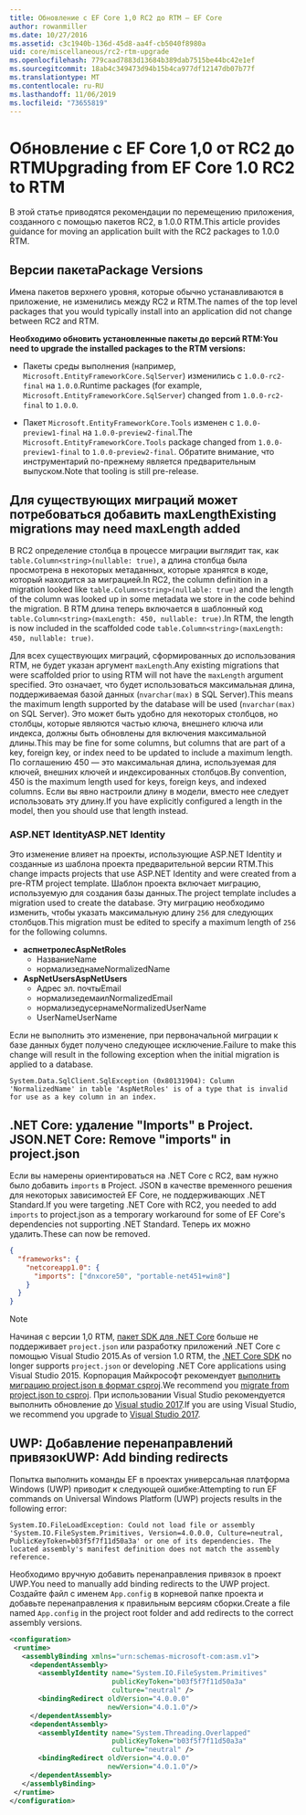 ```yaml
---
title: Обновление с EF Core 1,0 RC2 до RTM — EF Core
author: rowanmiller
ms.date: 10/27/2016
ms.assetid: c3c1940b-136d-45d8-aa4f-cb5040f8980a
uid: core/miscellaneous/rc2-rtm-upgrade
ms.openlocfilehash: 779caad7883d13684b389dab7515be44bc42e1ef
ms.sourcegitcommit: 18ab4c349473d94b15b4ca977df12147db07b77f
ms.translationtype: MT
ms.contentlocale: ru-RU
ms.lasthandoff: 11/06/2019
ms.locfileid: "73655819"
---
```

# <a name="upgrading-from-ef-core-10-rc2-to-rtm"></a><span data-ttu-id="114ea-102">Обновление с EF Core 1,0 от RC2 до RTM</span><span class="sxs-lookup"><span data-stu-id="114ea-102">Upgrading from EF Core 1.0 RC2 to RTM</span></span>

<span data-ttu-id="114ea-103">В этой статье приводятся рекомендации по перемещению приложения, созданного с помощью пакетов RC2, в 1.0.0 RTM.</span><span class="sxs-lookup"><span data-stu-id="114ea-103">This article provides guidance for moving an application built with the RC2 packages to 1.0.0 RTM.</span></span>

## <a name="package-versions"></a><span data-ttu-id="114ea-104">Версии пакета</span><span class="sxs-lookup"><span data-stu-id="114ea-104">Package Versions</span></span>

<span data-ttu-id="114ea-105">Имена пакетов верхнего уровня, которые обычно устанавливаются в приложение, не изменились между RC2 и RTM.</span><span class="sxs-lookup"><span data-stu-id="114ea-105">The names of the top level packages that you would typically install into an application did not change between RC2 and RTM.</span></span>

<span data-ttu-id="114ea-106">**Необходимо обновить установленные пакеты до версий RTM:**</span><span class="sxs-lookup"><span data-stu-id="114ea-106">**You need to upgrade the installed packages to the RTM versions:**</span></span>

* <span data-ttu-id="114ea-107">Пакеты среды выполнения (например, `Microsoft.EntityFrameworkCore.SqlServer`) изменились с `1.0.0-rc2-final` на `1.0.0`.</span><span class="sxs-lookup"><span data-stu-id="114ea-107">Runtime packages (for example, `Microsoft.EntityFrameworkCore.SqlServer`) changed from `1.0.0-rc2-final` to `1.0.0`.</span></span>

* <span data-ttu-id="114ea-108">Пакет `Microsoft.EntityFrameworkCore.Tools` изменен с `1.0.0-preview1-final` на `1.0.0-preview2-final`.</span><span class="sxs-lookup"><span data-stu-id="114ea-108">The `Microsoft.EntityFrameworkCore.Tools` package changed from `1.0.0-preview1-final` to `1.0.0-preview2-final`.</span></span> <span data-ttu-id="114ea-109">Обратите внимание, что инструментарий по-прежнему является предварительным выпуском.</span><span class="sxs-lookup"><span data-stu-id="114ea-109">Note that tooling is still pre-release.</span></span>

## <a name="existing-migrations-may-need-maxlength-added"></a><span data-ttu-id="114ea-110">Для существующих миграций может потребоваться добавить maxLength</span><span class="sxs-lookup"><span data-stu-id="114ea-110">Existing migrations may need maxLength added</span></span>

<span data-ttu-id="114ea-111">В RC2 определение столбца в процессе миграции выглядит так, как `table.Column<string>(nullable: true)`, а длина столбца была просмотрена в некоторых метаданных, которые хранятся в коде, который находится за миграцией.</span><span class="sxs-lookup"><span data-stu-id="114ea-111">In RC2, the column definition in a migration looked like `table.Column<string>(nullable: true)` and the length of the column was looked up in some metadata we store in the code behind the migration.</span></span> <span data-ttu-id="114ea-112">В RTM длина теперь включается в шаблонный код `table.Column<string>(maxLength: 450, nullable: true)`.</span><span class="sxs-lookup"><span data-stu-id="114ea-112">In RTM, the length is now included in the scaffolded code `table.Column<string>(maxLength: 450, nullable: true)`.</span></span>

<span data-ttu-id="114ea-113">Для всех существующих миграций, сформированных до использования RTM, не будет указан аргумент `maxLength`.</span><span class="sxs-lookup"><span data-stu-id="114ea-113">Any existing migrations that were scaffolded prior to using RTM will not have the `maxLength` argument specified.</span></span> <span data-ttu-id="114ea-114">Это означает, что будет использоваться максимальная длина, поддерживаемая базой данных (`nvarchar(max)` в SQL Server).</span><span class="sxs-lookup"><span data-stu-id="114ea-114">This means the maximum length supported by the database will be used (`nvarchar(max)` on SQL Server).</span></span> <span data-ttu-id="114ea-115">Это может быть удобно для некоторых столбцов, но столбцы, которые являются частью ключа, внешнего ключа или индекса, должны быть обновлены для включения максимальной длины.</span><span class="sxs-lookup"><span data-stu-id="114ea-115">This may be fine for some columns, but columns that are part of a key, foreign key, or index need to be updated to include a maximum length.</span></span> <span data-ttu-id="114ea-116">По соглашению 450 — это максимальная длина, используемая для ключей, внешних ключей и индексированных столбцов.</span><span class="sxs-lookup"><span data-stu-id="114ea-116">By convention, 450 is the maximum length used for keys, foreign keys, and indexed columns.</span></span> <span data-ttu-id="114ea-117">Если вы явно настроили длину в модели, вместо нее следует использовать эту длину.</span><span class="sxs-lookup"><span data-stu-id="114ea-117">If you have explicitly configured a length in the model, then you should use that length instead.</span></span>

### <a name="aspnet-identity"></a><span data-ttu-id="114ea-118">ASP.NET Identity</span><span class="sxs-lookup"><span data-stu-id="114ea-118">ASP.NET Identity</span></span>

<span data-ttu-id="114ea-119">Это изменение влияет на проекты, использующие ASP.NET Identity и созданные из шаблона проекта предварительной версии RTM.</span><span class="sxs-lookup"><span data-stu-id="114ea-119">This change impacts projects that use ASP.NET Identity and were created from a pre-RTM project template.</span></span> <span data-ttu-id="114ea-120">Шаблон проекта включает миграцию, используемую для создания базы данных.</span><span class="sxs-lookup"><span data-stu-id="114ea-120">The project template includes a migration used to create the database.</span></span> <span data-ttu-id="114ea-121">Эту миграцию необходимо изменить, чтобы указать максимальную длину `256` для следующих столбцов.</span><span class="sxs-lookup"><span data-stu-id="114ea-121">This migration must be edited to specify a maximum length of `256` for the following columns.</span></span>

* <span data-ttu-id="114ea-122">**аспнетролес**</span><span class="sxs-lookup"><span data-stu-id="114ea-122">**AspNetRoles**</span></span>
  * <span data-ttu-id="114ea-123">Название</span><span class="sxs-lookup"><span data-stu-id="114ea-123">Name</span></span>
  * <span data-ttu-id="114ea-124">нормализеднаме</span><span class="sxs-lookup"><span data-stu-id="114ea-124">NormalizedName</span></span>
* <span data-ttu-id="114ea-125">**AspNetUsers**</span><span class="sxs-lookup"><span data-stu-id="114ea-125">**AspNetUsers**</span></span>
  * <span data-ttu-id="114ea-126">Адрес эл. почты</span><span class="sxs-lookup"><span data-stu-id="114ea-126">Email</span></span>
  * <span data-ttu-id="114ea-127">нормализедемаил</span><span class="sxs-lookup"><span data-stu-id="114ea-127">NormalizedEmail</span></span>
  * <span data-ttu-id="114ea-128">нормализедусернаме</span><span class="sxs-lookup"><span data-stu-id="114ea-128">NormalizedUserName</span></span>
  * <span data-ttu-id="114ea-129">UserName</span><span class="sxs-lookup"><span data-stu-id="114ea-129">UserName</span></span>

<span data-ttu-id="114ea-130">Если не выполнить это изменение, при первоначальной миграции к базе данных будет получено следующее исключение.</span><span class="sxs-lookup"><span data-stu-id="114ea-130">Failure to make this change will result in the following exception when the initial migration is applied to a database.</span></span>

``` Console
System.Data.SqlClient.SqlException (0x80131904): Column 'NormalizedName' in table 'AspNetRoles' is of a type that is invalid for use as a key column in an index.
```

## <a name="net-core-remove-imports-in-projectjson"></a><span data-ttu-id="114ea-131">.NET Core: удаление "Imports" в Project. JSON</span><span class="sxs-lookup"><span data-stu-id="114ea-131">.NET Core: Remove "imports" in project.json</span></span>

<span data-ttu-id="114ea-132">Если вы намерены ориентироваться на .NET Core с RC2, вам нужно было добавить `imports` в Project. JSON в качестве временного решения для некоторых зависимостей EF Core, не поддерживающих .NET Standard.</span><span class="sxs-lookup"><span data-stu-id="114ea-132">If you were targeting .NET Core with RC2, you needed to add `imports` to project.json as a temporary workaround for some of EF Core's dependencies not supporting .NET Standard.</span></span> <span data-ttu-id="114ea-133">Теперь их можно удалить.</span><span class="sxs-lookup"><span data-stu-id="114ea-133">These can now be removed.</span></span>

``` json
{
  "frameworks": {
    "netcoreapp1.0": {
      "imports": ["dnxcore50", "portable-net451+win8"]
    }
  }
}
```

> [!NOTE]  
> <span data-ttu-id="114ea-134">Начиная с версии 1,0 RTM, [пакет SDK для .NET Core](https://www.microsoft.com/net/download/core) больше не поддерживает `project.json` или разработку приложений .NET Core с помощью Visual Studio 2015.</span><span class="sxs-lookup"><span data-stu-id="114ea-134">As of version 1.0 RTM, the [.NET Core SDK](https://www.microsoft.com/net/download/core) no longer supports `project.json` or developing .NET Core applications using Visual Studio 2015.</span></span> <span data-ttu-id="114ea-135">Корпорация Майкрософт рекомендует [выполнить миграцию project.json в формат csproj](https://docs.microsoft.com/dotnet/articles/core/migration/).</span><span class="sxs-lookup"><span data-stu-id="114ea-135">We recommend you [migrate from project.json to csproj](https://docs.microsoft.com/dotnet/articles/core/migration/).</span></span> <span data-ttu-id="114ea-136">При использовании Visual Studio рекомендуется выполнить обновление до [Visual studio 2017](https://www.visualstudio.com/downloads/).</span><span class="sxs-lookup"><span data-stu-id="114ea-136">If you are using Visual Studio, we recommend you upgrade to [Visual Studio 2017](https://www.visualstudio.com/downloads/).</span></span>

## <a name="uwp-add-binding-redirects"></a><span data-ttu-id="114ea-137">UWP: Добавление перенаправлений привязок</span><span class="sxs-lookup"><span data-stu-id="114ea-137">UWP: Add binding redirects</span></span>

<span data-ttu-id="114ea-138">Попытка выполнить команды EF в проектах универсальная платформа Windows (UWP) приводит к следующей ошибке:</span><span class="sxs-lookup"><span data-stu-id="114ea-138">Attempting to run EF commands on Universal Windows Platform (UWP) projects results in the following error:</span></span>

```output
System.IO.FileLoadException: Could not load file or assembly 'System.IO.FileSystem.Primitives, Version=4.0.0.0, Culture=neutral, PublicKeyToken=b03f5f7f11d50a3a' or one of its dependencies. The located assembly's manifest definition does not match the assembly reference.
```

<span data-ttu-id="114ea-139">Необходимо вручную добавить перенаправления привязок в проект UWP.</span><span class="sxs-lookup"><span data-stu-id="114ea-139">You need to manually add binding redirects to the UWP project.</span></span> <span data-ttu-id="114ea-140">Создайте файл с именем `App.config` в корневой папке проекта и добавьте перенаправления к правильным версиям сборки.</span><span class="sxs-lookup"><span data-stu-id="114ea-140">Create a file named `App.config` in the project root folder and add redirects to the correct assembly versions.</span></span>

```xml
<configuration>
 <runtime>
   <assemblyBinding xmlns="urn:schemas-microsoft-com:asm.v1">
     <dependentAssembly>
       <assemblyIdentity name="System.IO.FileSystem.Primitives"
                         publicKeyToken="b03f5f7f11d50a3a"
                         culture="neutral" />
       <bindingRedirect oldVersion="4.0.0.0"
                        newVersion="4.0.1.0"/>
     </dependentAssembly>
     <dependentAssembly>
       <assemblyIdentity name="System.Threading.Overlapped"
                         publicKeyToken="b03f5f7f11d50a3a"
                         culture="neutral" />
       <bindingRedirect oldVersion="4.0.0.0"
                        newVersion="4.0.1.0"/>
     </dependentAssembly>
   </assemblyBinding>
 </runtime>
</configuration>
```
